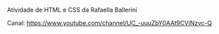 Atividade de HTML e CSS da Rafaella Ballerini

Canal: https://www.youtube.com/channel/UC_-uuuZbY0AAt9CViNzvc-Q